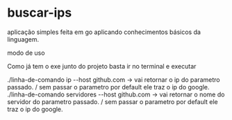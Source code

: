 # buscar-ips

aplicação simples feita em go aplicando conhecimentos básicos da linguagem.

modo de uso

Como já tem o exe junto do projeto basta ir no terminal e executar

./linha-de-comando ip --host github.com -> vai retornar o ip do parametro passado. / sem passar o parametro por default ele traz o ip do google.
./linha-de-comando servidores --host github.com -> vai retornar o nome do servidor do parametro passado. / sem passar o parametro por default ele traz o ip do google.
